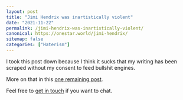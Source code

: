 ```yaml
---
layout: post
title: "Jimi Hendrix was inartistically violent"
date: "2021-11-22"
permalink: /jimi-hendrix-was-inartistically-violent/
canonical: https://onestar.world/jimi-hendrix/
sitemap: false
categories: ["Haterism"]
---
```


I took this post down because I think it sucks that my writing has been scraped without my consent to feed bullshit engines.

More on that in this [one remaining post](/my-final-blog-post).

Feel free to [get in touch](/contact) if you want to chat.
